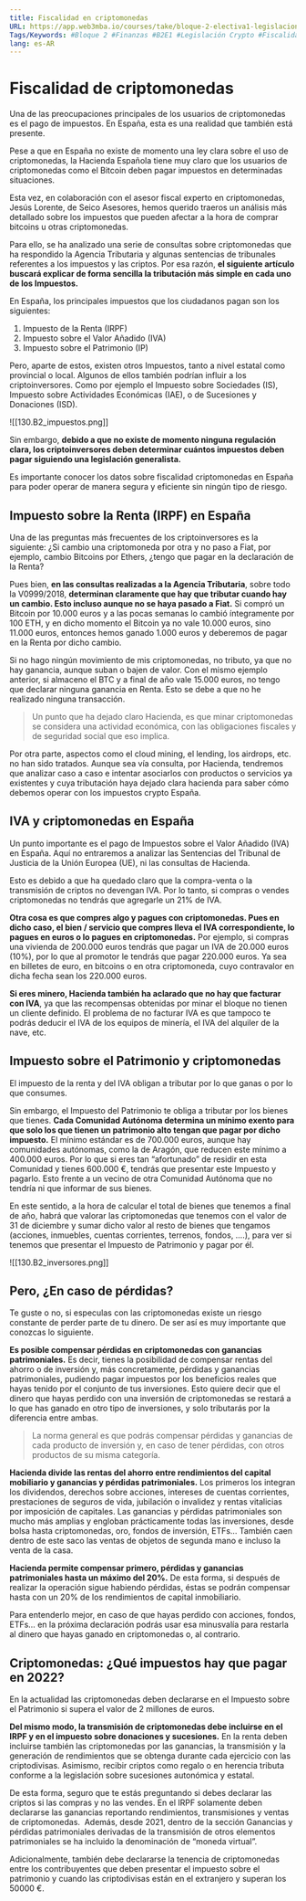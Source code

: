 ```yaml
---
title: Fiscalidad en criptomonedas
URL: https://app.web3mba.io/courses/take/bloque-2-electiva1-legislacion-en-cripto/texts/38191032-el1-02-fiscalidad-de-criptomonedas
Tags/Keywords: #Bloque 2 #Finanzas #B2E1 #Legislación Crypto #Fiscalidad en criptomonedas #fiscalidad
lang: es-AR
---
```

# Fiscalidad de criptomonedas
Una de las preocupaciones principales de los usuarios de criptomonedas es el pago de impuestos. En España, esta es una realidad que también está presente.

Pese a que en España no existe de momento una ley clara sobre el uso de criptomonedas, la Hacienda Española tiene muy claro que los usuarios de criptomonedas como el Bitcoin deben pagar impuestos en determinadas situaciones.

Esta vez, en colaboración con el asesor fiscal experto en criptomonedas, Jesús Lorente, de Seico Asesores, hemos querido traeros un análisis más detallado sobre los impuestos que pueden afectar a la hora de comprar bitcoins u otras criptomonedas. 

Para ello, se ha analizado una serie de consultas sobre criptomonedas que ha respondido la Agencia Tributaria y algunas sentencias de tribunales referentes a los impuestos y las criptos. Por esa razón, **el siguiente artículo buscará explicar de forma sencilla la tributación más simple en cada uno de los Impuestos.**

En España, los principales impuestos que los ciudadanos pagan son los siguientes:
1. Impuesto de la Renta (IRPF)
2. Impuesto sobre el Valor Añadido (IVA)
3. Impuesto sobre el Patrimonio (IP)

Pero, aparte de estos, existen otros Impuestos, tanto a nivel estatal como provincial o local. Algunos de ellos también podrían influir a los criptoinversores. Como por ejemplo el Impuesto sobre Sociedades (IS), Impuesto sobre Actividades Económicas (IAE), o de Sucesiones y Donaciones (ISD).

![[130.B2_impuestos.png]]

Sin embargo, **debido a que no existe de momento ninguna regulación clara, los criptoinversores deben determinar cuántos impuestos deben pagar siguiendo una legislación generalista.** 

Es importante conocer los datos sobre fiscalidad criptomonedas en España para poder operar de manera segura y eficiente sin ningún tipo de riesgo.

## Impuesto sobre la Renta (IRPF) en España
Una de las preguntas más frecuentes de los criptoinversores es la siguiente: ¿Si cambio una criptomoneda por otra y no paso a Fiat, por ejemplo, cambio Bitcoins por Ethers, ¿tengo que pagar en la declaración de la Renta?

Pues bien, **en las consultas realizadas a la Agencia Tributaria**, sobre todo la V0999/2018, **determinan claramente que hay que tributar cuando hay un cambio. Esto incluso aunque no se haya pasado a Fiat.** Si compró un Bitcoin por 10.000 euros y a las pocas semanas lo cambió íntegramente por 100 ETH, y en dicho momento el Bitcoin ya no vale 10.000 euros, sino 11.000 euros, entonces hemos ganado 1.000 euros y deberemos de pagar en la Renta por dicho cambio.

Si no hago ningún movimiento de mis criptomonedas, no tributo, ya que no hay ganancia, aunque suban o bajen de valor. Con el mismo ejemplo anterior, si almaceno el BTC y a final de año vale 15.000 euros, no tengo que declarar ninguna ganancia en Renta. Esto se debe a que no he realizado ninguna transacción.

> Un punto que ha dejado claro Hacienda, es que minar criptomonedas se considera una actividad económica, con las obligaciones fiscales y de seguridad social que eso implica.

Por otra parte, aspectos como el cloud mining, el lending, los airdrops, etc. no han sido tratados. Aunque sea vía consulta, por Hacienda, tendremos que analizar caso a caso e intentar asociarlos con productos o servicios ya existentes y cuya tributación haya dejado clara hacienda para saber cómo debemos operar con los impuestos crypto España.

## IVA y criptomonedas en España
Un punto importante es el pago de Impuestos sobre el Valor Añadido (IVA) en España. Aquí no entraremos a analizar las Sentencias del Tribunal de Justicia de la Unión Europea (UE), ni las consultas de Hacienda. 

Esto es debido a que ha quedado claro que la compra-venta o la transmisión de criptos no devengan IVA. Por lo tanto, si compras o vendes criptomonedas no tendrás que agregarle un 21% de IVA.

**Otra cosa es que compres algo y pagues con criptomonedas. Pues en dicho caso, el bien / servicio que compres lleva el IVA correspondiente, lo pagues en euros o lo pagues en criptomonedas.** Por ejemplo, si compras una vivienda de 200.000 euros tendrás que pagar un IVA de 20.000 euros (10%), por lo que al promotor le tendrás que pagar 220.000 euros. Ya sea en billetes de euro, en bitcoins o en otra criptomoneda, cuyo contravalor en dicha fecha sean los 220.000 euros.

**Si eres minero, Hacienda también ha aclarado que no hay que facturar con IVA**, ya que las recompensas obtenidas por minar el bloque no tienen un cliente definido. El problema de no facturar IVA es que tampoco te podrás deducir el IVA de los equipos de minería, el IVA del alquiler de la nave, etc.

## Impuesto sobre el Patrimonio y criptomonedas
El impuesto de la renta y del IVA obligan a tributar por lo que ganas o por lo que consumes. 

Sin embargo, el Impuesto del Patrimonio te obliga a tributar por los bienes que tienes. **Cada Comunidad Autónoma determina un mínimo exento para que solo los que tienen un patrimonio alto tengan que pagar por dicho impuesto.** El mínimo estándar es de 700.000 euros, aunque hay comunidades autónomas, como la de Aragón, que reducen este mínimo a 400.000 euros. Por lo que si eres tan “afortunado” de residir en esta Comunidad y tienes 600.000 €, tendrás que presentar este Impuesto y pagarlo. Esto frente a un vecino de otra Comunidad Autónoma que no tendría ni que informar de sus bienes.

En este sentido, a la hora de calcular el total de bienes que tenemos a final de año, habrá que valorar las criptomonedas que tenemos con el valor de 31 de diciembre y sumar dicho valor al resto de bienes que tengamos (acciones, inmuebles, cuentas corrientes, terrenos, fondos, ….), para ver si tenemos que presentar el Impuesto de Patrimonio y pagar por él.

![[130.B2_inversores.png]]

## Pero, ¿En caso de pérdidas?
Te guste o no, si especulas con las criptomonedas existe un riesgo constante de perder parte de tu dinero. De ser así es muy importante que conozcas lo siguiente.

**Es posible compensar pérdidas en criptomonedas con ganancias patrimoniales.** Es decir, tienes la posibilidad de compensar rentas del ahorro o de inversión y, más concretamente, pérdidas y ganancias patrimoniales, pudiendo pagar impuestos por los beneficios reales que hayas tenido por el conjunto de tus inversiones. Esto quiere decir que el dinero que hayas perdido con una inversión de criptomonedas se restará a lo que has ganado en otro tipo de inversiones, y solo tributarás por la diferencia entre ambas.

> La norma general es que podrás compensar pérdidas y ganancias de cada producto de inversión y, en caso de tener pérdidas, con otros productos de su misma categoría.

**Hacienda divide las rentas del ahorro entre rendimientos del capital mobiliario y ganancias y pérdidas patrimoniales.** Los primeros los integran los dividendos, derechos sobre acciones, intereses de cuentas corrientes, prestaciones de seguros de vida, jubilación o invalidez y rentas vitalicias por imposición de capitales. Las ganancias y pérdidas patrimoniales son mucho más amplias y engloban prácticamente todas las inversiones, desde bolsa hasta criptomonedas, oro, fondos de inversión, ETFs… También caen dentro de este saco las ventas de objetos de segunda mano e incluso la venta de la casa.

**Hacienda permite compensar primero, pérdidas y ganancias patrimoniales hasta un máximo del 20%.** De esta forma, si después de realizar la operación sigue habiendo pérdidas, éstas se podrán compensar hasta con un 20% de los rendimientos de capital inmobiliario. 

Para entenderlo mejor, en caso de que hayas perdido con acciones, fondos, ETFs… en la próxima declaración podrás usar esa minusvalía para restarla al dinero que hayas ganado en criptomonedas o, al contrario.

## Criptomonedas:  ¿Qué impuestos hay que pagar en 2022?
En la actualidad las criptomonedas deben declararse en el Impuesto sobre el Patrimonio si supera el valor de 2 millones de euros.

**Del mismo modo, la transmisión de criptomonedas debe incluirse en el IRPF y en el impuesto sobre donaciones y sucesiones.** En la renta deben incluirse también las criptomonedas por las ganancias, la transmisión y la generación de rendimientos que se obtenga durante cada ejercicio con las criptodivisas. Asimismo, recibir criptos como regalo o en herencia tributa conforme a la legislación sobre sucesiones autonómica y estatal.

De esta forma, seguro que te estás preguntando si debes declarar las criptos si las compras y no las vendes. En el IRPF solamente deben declararse las ganancias reportando rendimientos, transmisiones y ventas de criptomonedas.  Además, desde 2021, dentro de la sección Ganancias y pérdidas patrimoniales derivadas de la transmisión de otros elementos patrimoniales se ha incluido la denominación de “moneda virtual”.

Adicionalmente, también debe declararse la tenencia de criptomonedas entre los contribuyentes que deben presentar el impuesto sobre el patrimonio y cuando las criptodivisas están en el extranjero y superan los 50000 €.